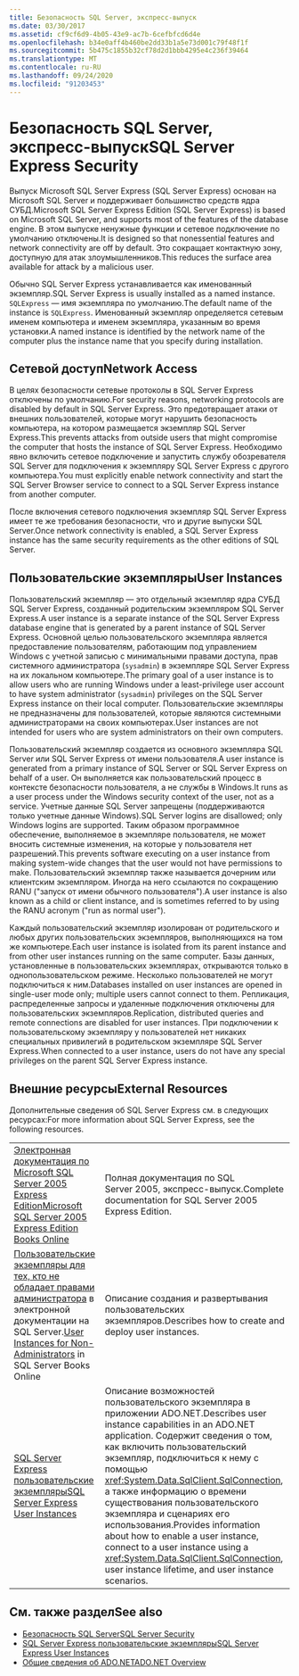 ```yaml
---
title: Безопасность SQL Server, экспресс-выпуск
ms.date: 03/30/2017
ms.assetid: cf9cf6d9-4b05-43e9-ac7b-6cefbfcd6d4e
ms.openlocfilehash: b34e0aff4b460be2dd33b1a5e73d001c79f48f1f
ms.sourcegitcommit: 5b475c1855b32cf78d2d1bbb4295e4c236f39464
ms.translationtype: MT
ms.contentlocale: ru-RU
ms.lasthandoff: 09/24/2020
ms.locfileid: "91203453"
---
```

# <a name="sql-server-express-security"></a><span data-ttu-id="f95f4-102">Безопасность SQL Server, экспресс-выпуск</span><span class="sxs-lookup"><span data-stu-id="f95f4-102">SQL Server Express Security</span></span>

<span data-ttu-id="f95f4-103">Выпуск Microsoft SQL Server Express (SQL Server Express) основан на Microsoft SQL Server и поддерживает большинство средств ядра СУБД.</span><span class="sxs-lookup"><span data-stu-id="f95f4-103">Microsoft SQL Server Express Edition (SQL Server Express) is based on Microsoft SQL Server, and supports most of the features of the database engine.</span></span> <span data-ttu-id="f95f4-104">В этом выпуске ненужные функции и сетевое подключение по умолчанию отключены.</span><span class="sxs-lookup"><span data-stu-id="f95f4-104">It is designed so that nonessential features and network connectivity are off by default.</span></span> <span data-ttu-id="f95f4-105">Это сокращает контактную зону, доступную для атак злоумышленников.</span><span class="sxs-lookup"><span data-stu-id="f95f4-105">This reduces the surface area available for attack by a malicious user.</span></span>  
  
 <span data-ttu-id="f95f4-106">Обычно SQL Server Express устанавливается как именованный экземпляр.</span><span class="sxs-lookup"><span data-stu-id="f95f4-106">SQL Server Express is usually installed as a named instance.</span></span> <span data-ttu-id="f95f4-107">`SQLExpress` — имя экземпляра по умолчанию.</span><span class="sxs-lookup"><span data-stu-id="f95f4-107">The default name of the instance is `SQLExpress`.</span></span> <span data-ttu-id="f95f4-108">Именованный экземпляр определяется сетевым именем компьютера и именем экземпляра, указанным во время установки.</span><span class="sxs-lookup"><span data-stu-id="f95f4-108">A named instance is identified by the network name of the computer plus the instance name that you specify during installation.</span></span>  
  
## <a name="network-access"></a><span data-ttu-id="f95f4-109">Сетевой доступ</span><span class="sxs-lookup"><span data-stu-id="f95f4-109">Network Access</span></span>  

 <span data-ttu-id="f95f4-110">В целях безопасности сетевые протоколы в SQL Server Express отключены по умолчанию.</span><span class="sxs-lookup"><span data-stu-id="f95f4-110">For security reasons, networking protocols are disabled by default in SQL Server Express.</span></span> <span data-ttu-id="f95f4-111">Это предотвращает атаки от внешних пользователей, которые могут нарушить безопасность компьютера, на котором размещается экземпляр SQL Server Express.</span><span class="sxs-lookup"><span data-stu-id="f95f4-111">This prevents attacks from outside users that might compromise the computer that hosts the instance of SQL Server Express.</span></span> <span data-ttu-id="f95f4-112">Необходимо явно включить сетевое подключение и запустить службу обозревателя SQL Server для подключения к экземпляру SQL Server Express с другого компьютера.</span><span class="sxs-lookup"><span data-stu-id="f95f4-112">You must explicitly enable network connectivity and start the SQL Server Browser service to connect to a SQL Server Express instance from another computer.</span></span>  
  
 <span data-ttu-id="f95f4-113">После включения сетевого подключения экземпляр SQL Server Express имеет те же требования безопасности, что и другие выпуски SQL Server.</span><span class="sxs-lookup"><span data-stu-id="f95f4-113">Once network connectivity is enabled, a SQL Server Express instance has the same security requirements as the other editions of SQL Server.</span></span>  
  
## <a name="user-instances"></a><span data-ttu-id="f95f4-114">Пользовательские экземпляры</span><span class="sxs-lookup"><span data-stu-id="f95f4-114">User Instances</span></span>  

 <span data-ttu-id="f95f4-115">Пользовательский экземпляр — это отдельный экземпляр ядра СУБД SQL Server Express, созданный родительским экземпляром SQL Server Express.</span><span class="sxs-lookup"><span data-stu-id="f95f4-115">A user instance is a separate instance of the SQL Server Express database engine that is generated by a parent instance of SQL Server Express.</span></span> <span data-ttu-id="f95f4-116">Основной целью пользовательского экземпляра является предоставление пользователям, работающим под управлением Windows с учетной записью с минимальными правами доступа, прав системного администратора (`sysadmin`) в экземпляре SQL Server Express на их локальном компьютере.</span><span class="sxs-lookup"><span data-stu-id="f95f4-116">The primary goal of a user instance is to allow users who are running Windows under a least-privilege user account to have system administrator (`sysadmin`) privileges on the SQL Server Express instance on their local computer.</span></span> <span data-ttu-id="f95f4-117">Пользовательские экземпляры не предназначены для пользователей, которые являются системными администраторами на своих компьютерах.</span><span class="sxs-lookup"><span data-stu-id="f95f4-117">User instances are not intended for users who are system administrators on their own computers.</span></span>  
  
 <span data-ttu-id="f95f4-118">Пользовательский экземпляр создается из основного экземпляра SQL Server или SQL Server Express от имени пользователя.</span><span class="sxs-lookup"><span data-stu-id="f95f4-118">A user instance is generated from a primary instance of SQL Server or SQL Server Express on behalf of a user.</span></span> <span data-ttu-id="f95f4-119">Он выполняется как пользовательский процесс в контексте безопасности пользователя, а не службы в Windows.</span><span class="sxs-lookup"><span data-stu-id="f95f4-119">It runs as a user process under the Windows security context of the user, not as a service.</span></span> <span data-ttu-id="f95f4-120">Учетные данные SQL Server запрещены (поддерживаются только учетные данные Windows).</span><span class="sxs-lookup"><span data-stu-id="f95f4-120">SQL Server logins are disallowed; only Windows logins are supported.</span></span> <span data-ttu-id="f95f4-121">Таким образом программное обеспечение, выполняемое в экземпляре пользователя, не может вносить системные изменения, на которые у пользователя нет разрешений.</span><span class="sxs-lookup"><span data-stu-id="f95f4-121">This prevents software executing on a user instance from making system-wide changes that the user would not have permissions to make.</span></span> <span data-ttu-id="f95f4-122">Пользовательский экземпляр также называется дочерним или клиентским экземпляром. Иногда на него ссылаются по сокращению RANU ("запуск от имени обычного пользователя").</span><span class="sxs-lookup"><span data-stu-id="f95f4-122">A user instance is also known as a child or client instance, and is sometimes referred to by using the RANU acronym ("run as normal user").</span></span>  
  
 <span data-ttu-id="f95f4-123">Каждый пользовательский экземпляр изолирован от родительского и любых других пользовательских экземпляров, выполняющихся на том же компьютере.</span><span class="sxs-lookup"><span data-stu-id="f95f4-123">Each user instance is isolated from its parent instance and from other user instances running on the same computer.</span></span> <span data-ttu-id="f95f4-124">Базы данных, установленные в пользовательских экземплярах, открываются только в однопользовательском режиме. Несколько пользователей не могут подключиться к ним.</span><span class="sxs-lookup"><span data-stu-id="f95f4-124">Databases installed on user instances are opened in single-user mode only; multiple users cannot connect to them.</span></span> <span data-ttu-id="f95f4-125">Репликация, распределенные запросы и удаленные подключения отключены для пользовательских экземпляров.</span><span class="sxs-lookup"><span data-stu-id="f95f4-125">Replication, distributed queries and remote connections are disabled for user instances.</span></span> <span data-ttu-id="f95f4-126">При подключении к пользовательскому экземпляру у пользователей нет никаких специальных привилегий в родительском экземпляре SQL Server Express.</span><span class="sxs-lookup"><span data-stu-id="f95f4-126">When connected to a user instance, users do not have any special privileges on the parent SQL Server Express instance.</span></span>  
  
## <a name="external-resources"></a><span data-ttu-id="f95f4-127">Внешние ресурсы</span><span class="sxs-lookup"><span data-stu-id="f95f4-127">External Resources</span></span>  

 <span data-ttu-id="f95f4-128">Дополнительные сведения об SQL Server Express см. в следующих ресурсах:</span><span class="sxs-lookup"><span data-stu-id="f95f4-128">For more information about SQL Server Express, see the following resources.</span></span>  
  
|||  
|-|-|  
|<span data-ttu-id="f95f4-129">[Электронная документация по Microsoft SQL Server 2005 Express Edition](/previous-versions/sql/sql-server-2005/ms165706(v=sql.90))</span><span class="sxs-lookup"><span data-stu-id="f95f4-129">[Microsoft SQL Server 2005 Express Edition Books Online](/previous-versions/sql/sql-server-2005/ms165706(v=sql.90))</span></span>|<span data-ttu-id="f95f4-130">Полная документация по SQL Server 2005, экспресс-выпуск.</span><span class="sxs-lookup"><span data-stu-id="f95f4-130">Complete documentation for SQL Server 2005 Express Edition.</span></span>|  
|<span data-ttu-id="f95f4-131">[Пользовательские экземпляры для тех, кто не обладает правами администратора](/previous-versions/sql/sql-server-2008/ms143684(v=sql.100)) в электронной документации на SQL Server.</span><span class="sxs-lookup"><span data-stu-id="f95f4-131">[User Instances for Non-Administrators](/previous-versions/sql/sql-server-2008/ms143684(v=sql.100)) in SQL Server Books Online</span></span>|<span data-ttu-id="f95f4-132">Описание создания и развертывания пользовательских экземпляров.</span><span class="sxs-lookup"><span data-stu-id="f95f4-132">Describes how to create and deploy user instances.</span></span>|  
|[<span data-ttu-id="f95f4-133">SQL Server Express пользовательские экземпляры</span><span class="sxs-lookup"><span data-stu-id="f95f4-133">SQL Server Express User Instances</span></span>](sql-server-express-user-instances.md)|<span data-ttu-id="f95f4-134">Описание возможностей пользовательского экземпляра в приложении ADO.NET.</span><span class="sxs-lookup"><span data-stu-id="f95f4-134">Describes user instance capabilities in an ADO.NET application.</span></span> <span data-ttu-id="f95f4-135">Содержит сведения о том, как включить пользовательский экземпляр, подключиться к нему с помощью <xref:System.Data.SqlClient.SqlConnection>, а также информацию о времени существования пользовательского экземпляра и сценариях его использования.</span><span class="sxs-lookup"><span data-stu-id="f95f4-135">Provides information about how to enable a user instance, connect to a user instance using a <xref:System.Data.SqlClient.SqlConnection>, user instance lifetime, and user instance scenarios.</span></span>|  
  
## <a name="see-also"></a><span data-ttu-id="f95f4-136">См. также раздел</span><span class="sxs-lookup"><span data-stu-id="f95f4-136">See also</span></span>

- [<span data-ttu-id="f95f4-137">Безопасность SQL Server</span><span class="sxs-lookup"><span data-stu-id="f95f4-137">SQL Server Security</span></span>](sql-server-security.md)
- [<span data-ttu-id="f95f4-138">SQL Server Express пользовательские экземпляры</span><span class="sxs-lookup"><span data-stu-id="f95f4-138">SQL Server Express User Instances</span></span>](sql-server-express-user-instances.md)
- [<span data-ttu-id="f95f4-139">Общие сведения об ADO.NET</span><span class="sxs-lookup"><span data-stu-id="f95f4-139">ADO.NET Overview</span></span>](../ado-net-overview.md)

